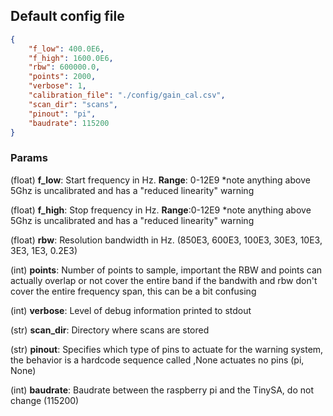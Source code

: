 ## Default config file

```json
{
    "f_low": 400.0E6,
    "f_high": 1600.0E6,
    "rbw": 600000.0,
    "points": 2000,
    "verbose": 1,
    "calibration_file": "./config/gain_cal.csv",
    "scan_dir": "scans",
    "pinout": "pi",
    "baudrate": 115200
}
```

### Params
(float) **f_low**: Start frequency in Hz. **Range**: 0-12E9 *note anything above 5Ghz is uncalibrated and has a "reduced linearity" warning

(float) **f_high**: Stop frequency in Hz.  **Range**:0-12E9 *note anything above 5Ghz is uncalibrated and has a "reduced linearity" warning

(float) **rbw**: Resolution bandwidth in Hz. (850E3, 600E3, 100E3, 30E3, 10E3, 3E3, 1E3, 0.2E3)

(int) **points**: Number of points to sample, important the RBW and points can actually overlap or not cover the entire band if the 
bandwith and rbw don't cover the entire frequency span, this can be a bit confusing 

(int) **verbose**: Level of debug information printed to stdout

(str) **scan_dir**: Directory where scans are stored

(str) **pinout**: Specifies which type of pins to actuate for the warning system, the behavior is a hardcode sequence called <pinout>,None actuates no pins (pi, None)

(int) **baudrate**: Baudrate between the raspberry pi and the TinySA, do not change (115200)
